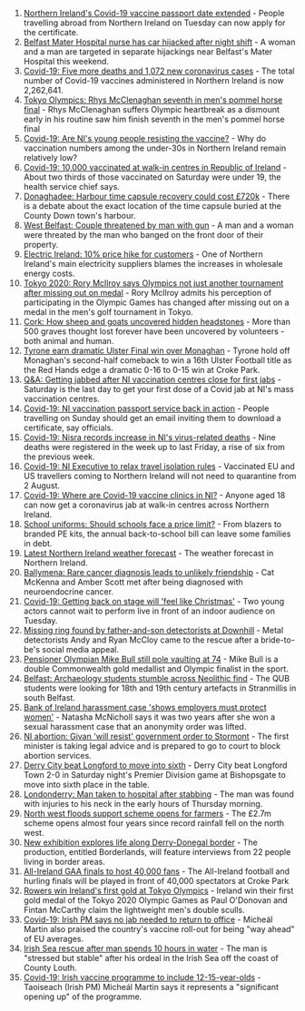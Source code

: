 1. [Northern Ireland's Covid-19 vaccine passport date extended](https://www.bbc.co.uk/news/uk-northern-ireland-58047786) - People travelling abroad from Northern Ireland on Tuesday can now apply for the certificate.
2. [Belfast Mater Hospital nurse has car hijacked after night shift](https://www.bbc.co.uk/news/uk-northern-ireland-58050237) - A woman and a man are targeted in separate hijackings near Belfast's Mater Hospital this weekend.
3. [Covid-19: Five more deaths and 1,072 new coronavirus cases](https://www.bbc.co.uk/news/uk-northern-ireland-58048450) - The total number of Covid-19 vaccines administered in Northern Ireland is now 2,262,641.
4. [Tokyo Olympics: Rhys McClenaghan seventh in men's pommel horse final](https://www.bbc.co.uk/sport/olympics/58047092) - Rhys McClenaghan suffers Olympic heartbreak as a dismount early in his routine saw him finish seventh in the men's pommel horse final
5. [Covid-19: Are NI's young people resisting the vaccine?](https://www.bbc.co.uk/news/uk-northern-ireland-57975927) - Why do vaccination numbers among the under-30s in Northern Ireland remain relatively low?
6. [Covid-19: 10,000 vaccinated at walk-in centres in Republic of Ireland](https://www.bbc.co.uk/news/world-europe-58048445) - About two thirds of those vaccinated on Saturday were under 19, the health service chief says.
7. [Donaghadee: Harbour time capsule recovery could cost £720k](https://www.bbc.co.uk/news/uk-northern-ireland-58034552) - There is a debate about the exact location of the time capsule buried at the County Down town's harbour.
8. [West Belfast: Couple threatened by man with gun](https://www.bbc.co.uk/news/uk-northern-ireland-58048449) - A man and a woman were threated by the man who banged on the front door of their property.
9. [Electric Ireland: 10% price hike for customers](https://www.bbc.co.uk/news/uk-northern-ireland-politics-58028462) - One of Northern Ireland's main electricity suppliers blames the increases in wholesale energy costs.
10. [Tokyo 2020: Rory McIlroy says Olympics not just another tournament after missing out on medal](https://www.bbc.co.uk/sport/golf/58040578) - Rory McIlroy admits his perception of participating in the Olympic Games has changed after missing out on a medal in the men's golf tournament in Tokyo.
11. [Cork: How sheep and goats uncovered hidden headstones](https://www.bbc.co.uk/news/world-europe-58026027) - More than 500 graves thought lost forever have been uncovered by volunteers - both animal and human.
12. [Tyrone earn dramatic Ulster Final win over Monaghan](https://www.bbc.co.uk/sport/gaelic-games/58042304) - Tyrone hold off Monaghan's second-half comeback to win a 16th Ulster Football title as the Red Hands edge a dramatic 0-16 to 0-15 win at Croke Park.
13. [Q&A: Getting jabbed after NI vaccination centres close for first jabs](https://www.bbc.co.uk/news/uk-northern-ireland-politics-57986801) - Saturday is the last day to get your first dose of a Covid jab at NI's mass vaccination centres.
14. [Covid-19: NI vaccination passport service back in action](https://www.bbc.co.uk/news/uk-northern-ireland-58024225) - People travelling on Sunday should get an email inviting them to download a certificate, say officials.
15. [Covid-19: Nisra records increase in NI's virus-related deaths](https://www.bbc.co.uk/news/uk-northern-ireland-58026022) - Nine deaths were registered in the week up to last Friday, a rise of six from the previous week.
16. [Covid-19: NI Executive to relax travel isolation rules](https://www.bbc.co.uk/news/uk-northern-ireland-58004816) - Vaccinated EU and US travellers coming to Northern Ireland will not need to quarantine from 2 August.
17. [Covid-19: Where are Covid-19 vaccine clinics in NI?](https://www.bbc.co.uk/news/uk-northern-ireland-57863840) - Anyone aged 18 can now get a coronavirus jab at walk-in centres across Northern Ireland.
18. [School uniforms: Should schools face a price limit?](https://www.bbc.co.uk/news/uk-northern-ireland-57733760) - From blazers to branded PE kits, the annual back-to-school bill can leave some families in debt.
19. [Latest Northern Ireland weather forecast](https://www.bbc.co.uk/news/uk-northern-ireland-26018439) - The weather forecast in Northern Ireland.
20. [Ballymena: Rare cancer diagnosis leads to unlikely friendship](https://www.bbc.co.uk/news/uk-northern-ireland-58017631) - Cat McKenna and Amber Scott met after being diagnosed with neuroendocrine cancer.
21. [Covid-19: Getting back on stage will 'feel like Christmas'](https://www.bbc.co.uk/news/uk-northern-ireland-57983830) - Two young actors cannot wait to perform live in front of an indoor audience on Tuesday.
22. [Missing ring found by father-and-son detectorists at Downhill](https://www.bbc.co.uk/news/uk-northern-ireland-57975051) - Metal detectorists Andy and Ryan McCloy came to the rescue after a bride-to-be's social media appeal.
23. [Pensioner Olympian Mike Bull still pole vaulting at 74](https://www.bbc.co.uk/news/uk-northern-ireland-58017671) - Mike Bull is a double Commonwealth gold medallist and Olympic finalist in the sport.
24. [Belfast: Archaeology students stumble across Neolithic find](https://www.bbc.co.uk/news/uk-england-cornwall-58030609) - The QUB students were looking for 18th and 19th century artefacts in Stranmillis in south Belfast.
25. [Bank of Ireland harassment case 'shows employers must protect women'](https://www.bbc.co.uk/news/uk-northern-ireland-58012546) - Natasha McNicholl says it was two years after she won a sexual harassment case that an anonymity order was lifted.
26. [NI abortion: Givan 'will resist' government order to Stormont](https://www.bbc.co.uk/news/uk-northern-ireland-58012543) - The first minister is taking legal advice and is prepared to go to court to block abortion services.
27. [Derry City beat Longford to move into sixth](https://www.bbc.co.uk/sport/football/58022304) - Derry City beat Longford Town 2-0 in Saturday night's Premier Division game at Bishopsgate to move into sixth place in the table.
28. [Londonderry: Man taken to hospital after stabbing](https://www.bbc.co.uk/news/uk-northern-ireland-foyle-west-58010383) - The man was found with injuries to his neck in the early hours of Thursday morning.
29. [North west floods support scheme opens for farmers](https://www.bbc.co.uk/news/uk-northern-ireland-foyle-west-57994970) - The £2.7m scheme opens almost four years since record rainfall fell on the north west.
30. [New exhibition explores life along Derry-Donegal border](https://www.bbc.co.uk/news/uk-northern-ireland-foyle-west-57885075) - The production, entitled Borderlands, will feature interviews from 22 people living in border areas.
31. [All-Ireland GAA finals to host 40,000 fans](https://www.bbc.co.uk/sport/northern-ireland/58029316) - The All-Ireland football and hurling finals will be played in front of 40,000 spectators at Croke Park
32. [Rowers win Ireland's first gold at Tokyo Olympics](https://www.bbc.co.uk/sport/olympics/58007573) - Ireland win their first gold medal of the Tokyo 2020 Olympic Games as Paul O'Donovan and Fintan McCarthy claim the lightweight men's double sculls.
33. [Covid-19: Irish PM says no jab needed to return to office](https://www.bbc.co.uk/news/world-europe-58012631) - Micheál Martin also praised the country's vaccine roll-out for being "way ahead" of EU averages.
34. [Irish Sea rescue after man spends 10 hours in water](https://www.bbc.co.uk/news/world-europe-57984521) - The man is "stressed but stable" after his ordeal in the Irish Sea off the coast of County Louth.
35. [Covid-19: Irish vaccine programme to include 12-15-year-olds](https://www.bbc.co.uk/news/world-europe-57984314) - Taoiseach (Irish PM) Micheál Martin says it represents a "significant opening up" of the programme.
